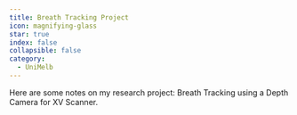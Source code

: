 ```yaml
---
title: Breath Tracking Project
icon: magnifying-glass
star: true
index: false
collapsible: false
category:
  - UniMelb
---
```


Here are some notes on my research project: Breath Tracking using a Depth Camera for XV Scanner.